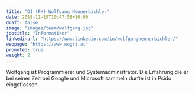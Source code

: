 ```yaml
---
title: "DI (FH) Wolfgang Hennerbichler"
date: 2018-11-19T10:47:58+10:00
draft: false
image: "images/team/wolfgang.jpg"
jobtitle: "Informatiker"
linkedinurl: "https://www.linkedin.com/in/wolfganghennerbichler/"
webpage: "https://www.wogri.at"
promoted: true
weight: 2
---
```


Wolfgang ist Programmierer und Systemadministrator. Die Erfahrung die er bei seiner Zeit bei Google und Microsoft sammeln durfte ist in Psido eingeflossen.